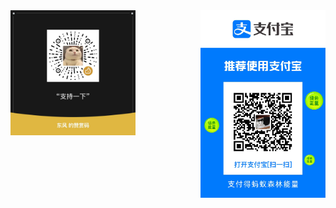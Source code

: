 <img src="./images/wxpay.jpg" alt="微信" width="200" align="left">
<img src="./images/alipay.jpg" alt="支付宝" width="200" align="right">
